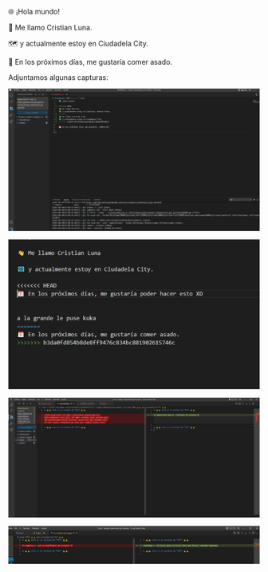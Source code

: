🌐 ¡Hola mundo!

👋 Me llamo Cristian Luna.

🗺️ y actualmente estoy en Ciudadela City.

📆 En los próximos días, me gustaría comer asado.

Adjuntamos algunas capturas:

![Readme](assets/conflicto_readme.jpeg)

![Readme1](assets/conflicto_readme1.jpeg)

![A](assets/conflictoA.jpeg)

![A1](assets/conflictoA1.jpeg)